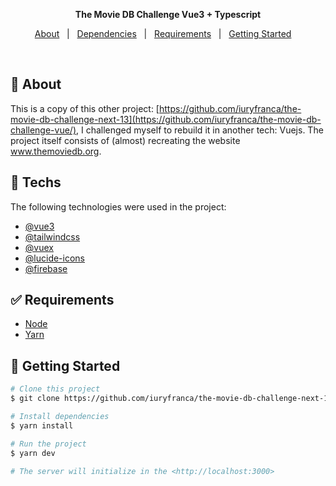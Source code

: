 <p align="center">
  <strong>The Movie DB Challenge Vue3 + Typescript</strong>
</p>

<p align="center">
  <a href="#dart-about">About</a> &#xa0; | &#xa0; 
  <a href="#rocket-techs">Dependencies</a> &#xa0; | &#xa0;
  <a href="#white_check_mark-requirements">Requirements</a> &#xa0; | &#xa0;
  <a href="#checkered_flag-getting-started">Getting Started</a> &#xa0; &#xa0;
</p>

<br>

## :dart: About

This is a copy of this other project: [https://github.com/iuryfranca/the-movie-db-challenge-next-13](https://github.com/iuryfranca/the-movie-db-challenge-vue/), I challenged myself to rebuild it in another tech: Vuejs. The project itself consists of (almost) recreating the website www.themoviedb.org.

## :rocket: Techs

The following technologies were used in the project:

- [@vue3](https://vuejs.org/)
- [@tailwindcss](https://tailwindcss.com/)
- [@vuex](https://github.com/vuejs/vuex)
- [@lucide-icons](https://lucide.dev/)
- [@firebase](https://firebase.google.com/)

## :white_check_mark: Requirements

- [Node](https://nodejs.org/en/)
- [Yarn](https://yarnpkg.com/lang/en/)

## :checkered_flag: Getting Started

```bash
# Clone this project
$ git clone https://github.com/iuryfranca/the-movie-db-challenge-next-13.git

# Install dependencies
$ yarn install

# Run the project
$ yarn dev

# The server will initialize in the <http://localhost:3000>
```
